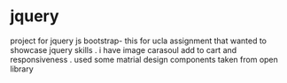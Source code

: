 # jquery
project for jquery js bootstrap- 
this for ucla assignment that wanted to showcase jquery skills . i have image carasoul add to cart and responsiveness . used some matrial design components taken from open library 
